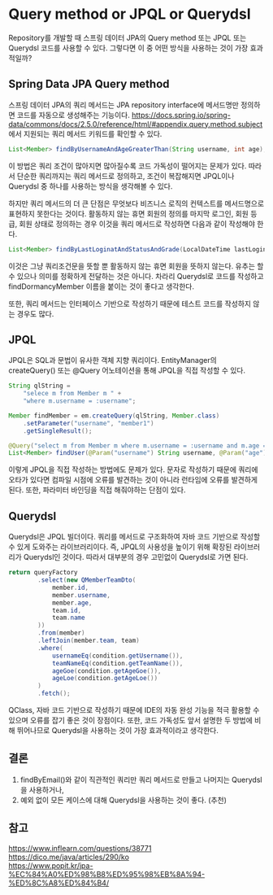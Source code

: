 # Query method or JPQL or Querydsl
Repository를 개발할 때 스프링 데이터 JPA의 Query method 또는 JPQL 또는 Querydsl 코드를 사용할 수 있다. 그렇다면 이 중 어떤 방식을 사용하는 것이 가장 효과적일까?

## Spring Data JPA Query method
스프링 데이터 JPA의 쿼리 메서드는 JPA repository interface에 메서드명만 정의하면 코드를 자동으로 생성해주는 기능이다. https://docs.spring.io/spring-data/commons/docs/2.5.0/reference/html/#appendix.query.method.subject 에서 지원되는 쿼리 메서드 키워드를 확인할 수 있다.  

```java
List<Member> findByUsernameAndAgeGreaterThan(String username, int age);
```

이 방법은 쿼리 조건이 많아지면 많아질수록 코드 가독성이 떨어지는 문제가 있다. 따라서 단순한 쿼리까지는 쿼리 메서드로 정의하고, 조건이 복잡해지면 JPQL이나 Querydsl 중 하나를 사용하는 방식을 생각해볼 수 있다.  

하지만 쿼리 메서드의 더 큰 단점은 무엇보다 비즈니스 로직의 컨텍스트를 메서드명으로 표현하지 못한다는 것이다. 활동하지 않는 휴면 회원의 정의를 마지막 로그인, 회원 등급, 회원 상태로 정의하는 경우 이것을 쿼리 메서드로 작성하면 다음과 같이 작성해야 한다.  

```java
List<Member> findByLastLoginatAndStatusAndGrade(LocalDateTime lastLoginAt, int status, int grade);
```

이것은 그냥 쿼리조건문을 뜻할 뿐 활동하지 않는 휴면 회원을 뜻하지 않는다. 유추는 할 수 있으나 의미를 정확하게 전달하는 것은 아니다. 차라리 Querydsl로 코드를 작성하고 findDormancyMember 이름을 붙이는 것이 좋다고 생각한다.  

또한, 쿼리 메서드는 인터페이스 기반으로 작성하기 때문에 테스트 코드를 작성하지 않는 경우도 많다. 

## JPQL
JPQL은 SQL과 문법이 유사한 객체 지향 쿼리이다. EntityManager의 createQuery() 또는 @Query 어노테이션을 통해 JPQL을 직접 작성할 수 있다.   

```java
String qlString = 
    "selece m from Member m " +
    "where m.username = :username";

Member findMember = em.createQuery(qlString, Member.class)
    .setParameter("username", "member1")
    .getSingleResult();
```

```java
@Query("select m from Member m where m.username = :username and m.age = :age")
List<Member> findUser(@Param("username") String username, @Param("age") int age);
```

이렇게 JPQL을 직접 작성하는 방법에도 문제가 있다. 문자로 작성하기 때문에 쿼리에 오타가 있다면 컴파일 시점에 오류를 발견하는 것이 아니라 런타임에 오류를 발견하게 된다. 또한, 파라미터 바인딩을 직접 해줘야하는 단점이 있다.

## Querydsl
Querydsl은 JPQL 빌더이다. 쿼리를 메서드로 구조화하여 자바 코드 기반으로 작성할 수 있게 도와주는 라이브러리이다. 즉, JPQL의 사용성을 높이기 위해 확장된 라이브러리가 Querydsl인 것이다. 따라서 대부분의 경우 고민없이 Querydsl로 가면 된다. 

```java
return queryFactory
        .select(new QMemberTeamDto(
            member.id,
            member.username,
            member.age,
            team.id,
            team.name
        ))
        .from(member)
        .leftJoin(member.team, team)
        .where(
            usernameEq(condition.getUsername()),
            teamNameEq(condition.getTeamName()),
            ageGoe(condition.getAgeGoe()),
            ageLoe(condition.getAgeLoe())
        )
        .fetch();
```

QClass, 자바 코드 기반으로 작성하기 때문에 IDE의 자동 완성 기능을 적극 활용할 수 있으며 오류를 잡기 좋은 것이 장점이다. 또한, 코드 가독성도 앞서 설명한 두 방법에 비해 뛰어나므로 Querydsl을 사용하는 것이 가장 효과적이라고 생각한다. 

## 결론
1. findByEmail()와 같이 직관적인 쿼리만 쿼리 메서드로 만들고 나머지는 Querydsl을 사용하거나,  
2. 예외 없이 모든 케이스에 대해 Querydsl을 사용하는 것이 좋다. (추천)  

## 참고
https://www.inflearn.com/questions/38771  
https://dico.me/java/articles/290/ko  
https://www.popit.kr/jpa-%EC%84%A0%ED%98%B8%ED%95%98%EB%8A%94-%ED%8C%A8%ED%84%B4/